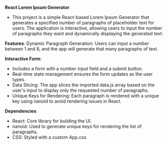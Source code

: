 **React Lorem Ipsum Generator**

- This project is a simple React-based Lorem Ipsum Generator that generates a specified number of paragraphs of placeholder text for users. The application is interactive, allowing users to input the number of paragraphs they want and dynamically displaying the generated text.

**Features**:
Dynamic Paragraph Generation: Users can input a number between 1 and 8, and the app will generate that many paragraphs of text.

**Interactive Form**:

- Includes a form with a number input field and a submit button.
- Real-time state management ensures the form updates as the user types.
- Data Slicing: The app slices the imported data.js array based on the user's input to display only the requested number of paragraphs.
- Unique Keys for Rendering: Each paragraph is rendered with a unique key using nanoid to avoid rendering issues in React.

**Dependencies**:

- React: Core library for building the UI.
- nanoid: Used to generate unique keys for rendering the list of paragraphs.
- CSS: Styled with a custom App.css
